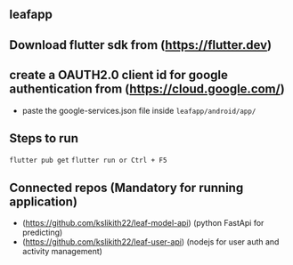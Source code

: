 ## leafapp

## Download flutter sdk from (https://flutter.dev)

## create a OAUTH2.0 client id for google authentication from (https://cloud.google.com/)
- paste the google-services.json file inside ```leafapp/android/app/```

## Steps to run
``` flutter pub get ```
``` flutter run or Ctrl + F5 ```

## Connected repos (Mandatory for running application)

- (https://github.com/kslikith22/leaf-model-api)   (python FastApi for predicting)
- (https://github.com/kslikith22/leaf-user-api)   (nodejs for user auth and activity management)


